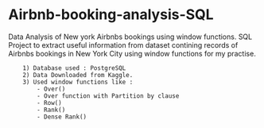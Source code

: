 # Airbnb-booking-analysis-SQL
Data Analysis of New york Airbnbs bookings using window functions. SQL Project to extract useful information from dataset contining records of Airbnbs bookings in New York City using window functions for my practise.

        1) Database used : PostgreSQL
        2) Data Downloaded from Kaggle.
        3) Used window functions like :
            - Over()
            - Over function with Partition by clause
            - Row()
            - Rank()
            - Dense Rank()
